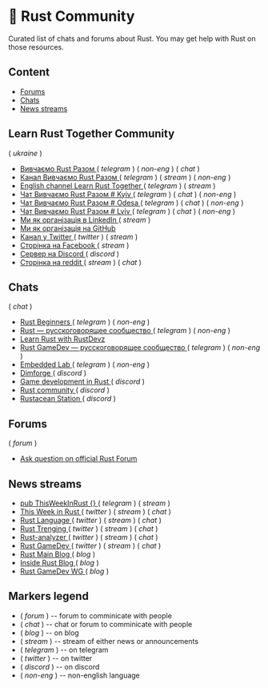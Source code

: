 # :speech_balloon: Rust Community

Curated list of chats and forums about Rust. You may get help with Rust on those resources.

## Content

- [ Forums ](#forums)
- [ Chats ](#chats)
- [ News streams ](#news-streams)

## Learn Rust Together Community
 ( _ukraine_ )

- [ Вивчаємо Rust Разом ](https://t.me/rustlang_ua) ( _telegram_ ) ( _non-eng_ ) ( _chat_ )
- [ Канал Вивчаємо Rust Разом ](https://t.me/learn_rust_ukr)  ( _telegram_ ) ( _stream_ )  ( _non-eng_ ) 
- [ English channel Learn Rust Together ](https://t.me/learn_rust)  ( _telegram_ ) ( _stream_ ) 
- [ Чат Вивчаємо Rust Разом # Kyiv ](https://t.me/learn_rust_together_kyiv)  ( _telegram_ ) ( _chat_ ) ( _non-eng_ )    
- [ Чат Вивчаємо Rust Разом # Odesa ](https://t.me/learn_rust_together_odesa)  ( _telegram_ ) ( _chat_ ) ( _non-eng_ ) 
- [ Чат Вивчаємо Rust Разом # Lviv ](https://t.me/learn_rust_together_lviv)  ( _telegram_ ) ( _chat_ ) ( _non-eng_ ) 
- [ Ми як організація в LinkedIn ](https://www.linkedin.com/company/learn-together-pro) ( _stream_ )
- [ Ми як організація на GitHub ](https://github.com/rust-lang-ua)
- [ Канал у Twitter ](https://twitter.com/LearnTogetherP) ( _twitter_ ) ( _stream_ )
- [ Сторінка на Facebook ](https://www.facebook.com/learntogetherpro) ( _stream_ )
- [ Сервер на Discord ](https://discord.com/invite/JVCZfTVf5A)  ( _discord_ )
- [ Сторінка на reddit ](https://www.reddit.com/r/rustlang_ua/comments/vbxc7s/ukrainian_branch_of_rust_community/) ( _stream_ ) ( _chat_ )


## Chats

( _chat_ )

- [ Rust Beginners ](https://t.me/rust_beginners_ru) ( _telegram_ ) ( _non-eng_ )
- [ Rust — русскоговорящее сообщество ](https://t.me/rustlang_ru) ( _telegram_ ) ( _non-eng_ )
- [ Learn Rust with RustDevz ](https://t.me/rustdevs)
- [ Rust GameDev — русскоговорящее сообщество ](https://t.me/rust_gamedev_ru) ( _telegram_ ) ( _non-eng_ )
- [ Embedded Lab ](https://t.me/embedded_lab) ( _telegram_ ) ( _non-eng_ )
- [ Dimforge ](https://discord.gg/AQ434ubNSa) ( _discord_ )
- [ Game development in Rust ](https://discord.gg/yNtPTb2) ( _discord_ )
- [ Rust community ](https://discord.gg/rust-lang-community) ( _discord_ )
- [ Rustacean Station ](https://discord.gg/aGfw68vhtB) ( _discord_ )

<!-- - [ It KPI Rust ](https://t.me/itkpi_rust) ( _telegram_ ) ( _non-eng_ ) -->
<!-- - [ Learn Rust Together ](https://t.me/learn_rust_together) ( _telegram_ ) -->
<!-- - [ Learn Rust Together ](https://discord.gg/JVCZfTVf5A) ( _discord_ ) -->


## Forums

( _forum_ )

- [ Ask question on official Rust Forum ](https://users.rust-lang.org)



## News streams

- [ pub ThisWeekInRust {} ](https://t.me/this_week_in_rust)  ( _telegram_ ) ( _stream_ )
- [ This Week in Rust ](https://twitter.com/ThisWeekInRust) ( _twitter_ ) ( _stream_ ) ( _chat_ )
- [ Rust Language ](https://twitter.com/rustlang) ( _twitter_ ) ( _stream_ ) ( _chat_ )
- [ Rust Trenging ](https://twitter.com/RustTrending) ( _twitter_ ) ( _stream_ ) ( _chat_ )
- [Rust-analyzer ](https://twitter.com/rust_analyzer) ( _twitter_ ) ( _stream_ ) ( _chat_ )
- [ Rust GameDev ](https://twitter.com/rust_gamedev) ( _twitter_ ) ( _stream_ ) ( _chat_ )
- [ Rust Main Blog ](https://blog.rust-lang.org/) ( _blog_ )
- [ Inside Rust Blog ](https://blog.rust-lang.org/inside-rust/index.html) ( _blog_ )
- [ Rust GameDev WG ](https://gamedev.rs/) ( _blog_ )


 


## Markers legend

- ( _forum_ ) -- forum to comminicate with people
- ( _chat_ ) -- chat or forum to comminicate with people
- ( _blog_ ) -- on blog
- ( _stream_ ) -- stream of either news or announcements
- ( _telegram_ ) -- on telegram
- ( _twitter_ ) -- on twitter
- ( _discord_ ) -- on discord
- ( _non-eng_ ) -- non-english language

